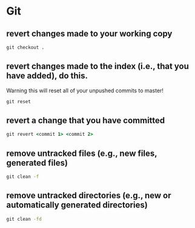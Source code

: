 # Git

## revert changes made to your working copy
```bat
git checkout .
```

## revert changes made to the index (i.e., that you have added), do this. 
Warning this will reset all of your unpushed commits to master!
```bat
git reset
```

## revert a change that you have committed
```bat
git revert <commit 1> <commit 2>
```

## remove untracked files (e.g., new files, generated files)
```bat
git clean -f
```

## remove untracked directories (e.g., new or automatically generated directories)
```bat
git clean -fd
```